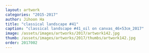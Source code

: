 ```yaml
---
layout: artwork
categories: "2015-2017"
author: Jihoon Ha
title: "classical landscape #41"
caption: "classical landscape #41_oil on canvas_46×53㎝_2017"
image: /assets/images/artworks/2017/artwork142.jpg
thumb: /assets/images/artworks/2017/thumbs/artwork142.jpg
order: 2017002
---
```

